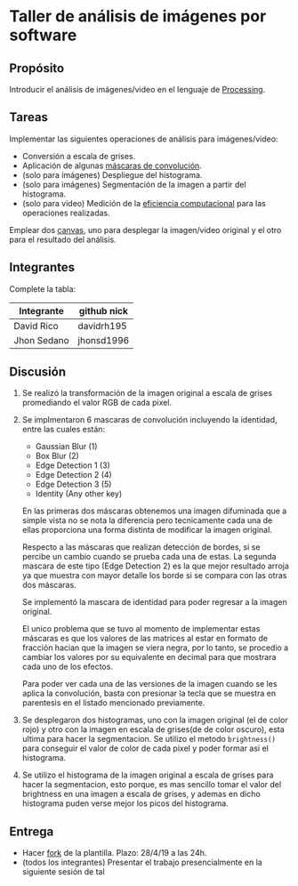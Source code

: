 # Taller de análisis de imágenes por software

## Propósito

Introducir el análisis de imágenes/video en el lenguaje de [Processing](https://processing.org/).

## Tareas

Implementar las siguientes operaciones de análisis para imágenes/video:

* Conversión a escala de grises.
* Aplicación de algunas [máscaras de convolución](https://en.wikipedia.org/wiki/Kernel_(image_processing)).
* (solo para imágenes) Despliegue del histograma.
* (solo para imágenes) Segmentación de la imagen a partir del histograma.
* (solo para video) Medición de la [eficiencia computacional](https://processing.org/reference/frameRate.html) para las operaciones realizadas.

Emplear dos [canvas](https://processing.org/reference/PGraphics.html), uno para desplegar la imagen/video original y el otro para el resultado del análisis.

## Integrantes

Complete la tabla:

| Integrante  |  github nick |
|-------------|--------------|
| David Rico  |  davidrh195  |
| Jhon Sedano |  jhonsd1996  |

## Discusión

1. Se realizó la transformación de la imagen original a escala de grises promediando el valor RGB de cada pixel.
2. Se implmentaron 6 mascaras de convolución incluyendo la identidad, entre las cuales están:
   
   * Gaussian Blur (1)
   * Box Blur (2)
   * Edge Detection 1 (3)
   * Edge Detection 2 (4)
   * Edge Detection 3 (5)
   * Identity (Any other key)

   En las primeras dos máscaras obtenemos una imagen difuminada que a simple vista no se nota la diferencia pero tecnicamente cada una de ellas proporciona una forma distinta de modificar la imagen original.

   Respecto a las máscaras que realizan detección de bordes, si se percibe un cambio cuando se prueba cada una de estas. La segunda mascara de este tipo (Edge Detection 2) es la que mejor resultado arroja ya que muestra con mayor detalle los borde si se compara con las otras dos máscaras.

   Se implementó la mascara de identidad para poder regresar a la imagen original.

   El unico problema que se tuvo al momento de implementar estas máscaras es que los valores de las matrices al estar en formato de fracción hacian que la imagen se viera negra, por lo tanto, se procedio a cambiar los valores por su equivalente en decimal para que mostrara cada uno de los efectos.

   Para poder ver cada una de las versiones de la imagen cuando se les aplica la convolución, basta con presionar la tecla que se muestra en parentesis en el listado mencionado previamente.
3. Se desplegaron dos histogramas, uno con la imagen original (el de color rojo) y otro con la imagen en escala de grises(de de color oscuro), esta ultima para hacer la segmentacion. Se utilizo el metodo `brightness()` para conseguir el valor de color de cada pixel y poder formar asi el histograma.
4. Se utilizo el histograma de la imagen original a escala de grises para hacer la segmentacion, esto porque, es mas sencillo tomar el valor del brightness en una imagen a escala de grises, y ademas en dicho histograma puden verse mejor los picos del histograma.
   
## Entrega

* Hacer [fork](https://help.github.com/articles/fork-a-repo/) de la plantilla. Plazo: 28/4/19 a las 24h.
* (todos los integrantes) Presentar el trabajo presencialmente en la siguiente sesión de tal
